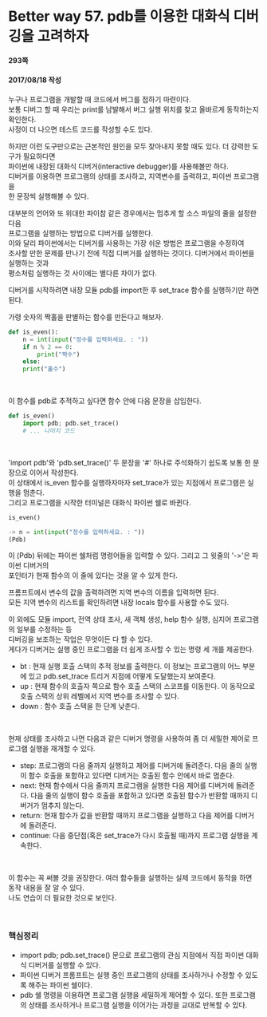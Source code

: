 # Better way 57. pdb를 이용한 대화식 디버깅을 고려하자


#### 293쪽
#### 2017/08/18 작성

누구나 프로그램을 개발할 때 코드에서 버그를 접하기 마련이다.  
보통 디버그 할 때 우리는 print를 남발해서 버그 실행 위치를 찾고 올바르게 동작하는지 확인한다.  
사정이 더 나으면 테스트 코드를 작성할 수도 있다.  

하지만 이런 도구만으로는 근본적인 원인을 모두 찾아내지 못할 때도 있다. 더 강력한 도구가 필요하다면  
파이썬에 내장된 대화식 디버거(interactive debugger)를 사용해볼만 하다.  
디버거를 이용하면 프로그램의 상태를 조사하고, 지역변수를 출력하고, 파이썬 프로그램을  
한 문장씩 실행해볼 수 있다.  

대부분의 언어와 또 위대한 파이참 같은 경우에서는 멈추게 할 소스 파일의 줄을 설정한 다음  
프로그램을 실행하는 방법으로 디버거를 실행한다.  
이와 달리 파이썬에서는 디버거를 사용하는 가장 쉬운 방법은 프로그램을 수정하여  
조사할 만한 문제를 만나기 전에 직접 디버거를 실행하는 것이다. 디버거에서 파이썬을 실행하는 것과  
평소처럼 실행하는 것 사이에는 별다른 차이가 없다.

디버거를 시작하려면 내장 모듈 pdb를 import한 후 set\_trace 함수를 실행하기만 하면 된다.  

가령 숫자의 짝홀을 판별하는 함수를 만든다고 해보자.

```python
def is_even():
    n = int(input("정수를 입력하세요. : "))
    if n % 2 == 0:
        print("짝수")
    else:
	print("홀수")
```

<br>

이 함수를 pdb로 추적하고 싶다면 함수 안에 다음 문장을 삽입한다.

```python
def is_even()
    import pdb; pdb.set_trace()
    # ... 나머지 코드
```

<br>

'import pdb'와 'pdb.set\_trace()' 두 문장을 '#' 하나로 주석화하기 쉽도록 보통 한 문장으로 이어서 작성한다.  
이 상태에서 is\_even 함수를 실행하자마자 set\_trace가 있는 지점에서 프로그램은 실행을 멈춘다.  
그리고 프로그램을 시작한 터미널은 대화식 파이썬 쉘로 바뀐다.

```python
is_even()

-> n = int(input("정수를 입력하세요. : "))
(Pdb) 
```

이 (Pdb) 뒤에는 파이썬 쉘처럼 명령어들을 입력할 수 있다. 그리고 그 윗줄의 '->'은 파이썬 디버거의  
포인터가 현재 함수의 이 줄에 있다는 것을 알 수 있게 한다.  

프롬프트에서 변수의 값을 출력하려면 지역 변수의 이름을 입력하면 된다.  
모든 지역 변수의 리스트를 확인하려면 내장 locals 함수를 사용할 수도 있다.  

이 외에도 모듈 import, 전역 상태 조사, 새 객체 생성, help 함수 실행, 심지어 프로그램의 일부를 수정하는 등  
디버깅을 보조하는 작업은 무엇이든 다 할 수 있다.  
게다가 디버거는 실행 중인 프로그램을 더 쉽게 조사할 수 있는 명령 세 개를 제공한다.

* bt : 현재 실행 호출 스택의 추적 정보를 출력한다. 이 정보는 프로그램의 어느 부분에 있고
pdb.set\_trace 트리거 지점에 어떻게 도달했는지 보여준다.
* up : 현재 함수의 호출자 쪽으로 함수 호출 스택의 스코프를 이동한다.
이 동작으로 호출 스택의 상위 레벨에서 지역 변수를 조사할 수 있다.
* down : 함수 호출 스택을 한 단계 낮춘다.

<br>

현재 상태를 조사하고 나면 다음과 같은 디버거 명령을 사용하여 좀 더 세밀한 제어로 프로그램 실행을 재개할 수 있다.

* step: 프로그램의 다음 줄까지 실행하고 제어를 디버거에 돌려준다. 다음 줄의 실행이
함수 호출을 포함하고 있다면 디버거는 호출된 함수 안에서 바로 멈춘다.
* next: 현재 함수에서 다음 줄까지 프로그램을 실행한 다음 제어를 디버거에 돌려준다.
다음 줄의 실행이 함수 호출을 포함하고 있다면 호출된 함수가 반환할 때까지 디버거가 멈추지 않는다.
* return: 현재 함수가 값을 반환할 때까지 프로그램을 실행하고 다음 제어를 디버거에 돌려준다.
* continue: 다음 중단점(혹은 set\_trace가 다시 호출될 때)까지 프로그램 실행을 계속한다.

<br>

이 함수는 꼭 써볼 것을 권장한다. 여러 함수들을 실행하는 실제 코드에서 동작을 하면 동작 내용을 잘 알 수 있다.  
나도 연습이 더 필요한 것으로 보인다.  

<br>

### 핵심정리
* import pdb; pdb.set\_trace() 문으로 프로그램의 관심 지점에서 직접 파이썬 대화식 디버거를 실행할 수 있다.
* 파이썬 디버거 프롬프트는 실행 중인 프로그램의 상태를 조사하거나 수정할 수 있도록 해주는 파이썬 쉘이다.
* pdb 쉘 명령을 이용하면 프로그램 실행을 세밀하게 제어할 수 있다. 또한 프로그램의 상태를 조사하거나
프로그램 실행을 이어가는 과정을 교대로 반복할 수 있다.
